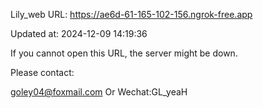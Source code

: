 Lily_web URL: https://ae6d-61-165-102-156.ngrok-free.app

Updated at: 2024-12-09 14:19:36

If you cannot open this URL, the server might be down.

Please contact: 

goley04@foxmail.com Or Wechat:GL_yeaH